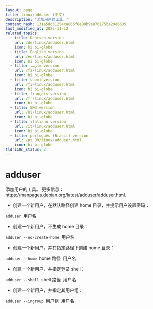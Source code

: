 ```yaml
---
layout: page
title: linux/adduser (中文)
description: "添加用户的工具。"
content_hash: 131a5dd31254ca865f8e88b9a876175ba29e6639
last_modified_at: 2023-11-12
related_topics:
  - title: Deutsch version
    url: /de/linux/adduser.html
    icon: bi bi-globe
  - title: English version
    url: /en/linux/adduser.html
    icon: bi bi-globe
  - title: فارسی version
    url: /fa/linux/adduser.html
    icon: bi bi-globe
  - title: suomi version
    url: /fi/linux/adduser.html
    icon: bi bi-globe
  - title: français version
    url: /fr/linux/adduser.html
    icon: bi bi-globe
  - title: हिन्दी version
    url: /hi/linux/adduser.html
    icon: bi bi-globe
  - title: italiano version
    url: /it/linux/adduser.html
    icon: bi bi-globe
  - title: português (Brasil) version
    url: /pt_BR/linux/adduser.html
    icon: bi bi-globe
tldri18n_status: 2
---
```

# adduser

添加用户的工具。
更多信息：<https://manpages.debian.org/latest/adduser/adduser.html>.

- 创建一个新用户，在默认路径创建 home 目录，并提示用户设置密码：

`adduser `<span class="tldr-var badge badge-pill bg-dark-lm bg-white-dm text-white-lm text-dark-dm font-weight-bold">用户名</span>

- 创建一个新用户，不生成 home 目录：

`adduser --no-create-home `<span class="tldr-var badge badge-pill bg-dark-lm bg-white-dm text-white-lm text-dark-dm font-weight-bold">用户名</span>

- 创建一个新用户，并在指定路径下创建 home 目录：

`adduser --home `<span class="tldr-var badge badge-pill bg-dark-lm bg-white-dm text-white-lm text-dark-dm font-weight-bold">home 路径</span>` `<span class="tldr-var badge badge-pill bg-dark-lm bg-white-dm text-white-lm text-dark-dm font-weight-bold">用户名</span>

- 创建一个新用户，并指定登录 shell：

`adduser --shell `<span class="tldr-var badge badge-pill bg-dark-lm bg-white-dm text-white-lm text-dark-dm font-weight-bold">shell 路径</span>` `<span class="tldr-var badge badge-pill bg-dark-lm bg-white-dm text-white-lm text-dark-dm font-weight-bold">用户名</span>

- 创建一个新用户，并指定其用户组：

`adduser --ingroup `<span class="tldr-var badge badge-pill bg-dark-lm bg-white-dm text-white-lm text-dark-dm font-weight-bold">用户组</span>` `<span class="tldr-var badge badge-pill bg-dark-lm bg-white-dm text-white-lm text-dark-dm font-weight-bold">用户名</span>
